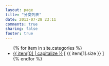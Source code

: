 ```yaml
---
layout: page
title: "分类列表"
date: 2013-07-28 23:11
comments: true
sharing: false
footer: true
---
```

<ul>
{% for item in site.categories %}
    <li><a href="/blog/categories/{{ item[0] }}/">{{ item[0] | capitalize }}</a> [ {{ item[1].size }} ]</li>
{% endfor %}
</ul>
